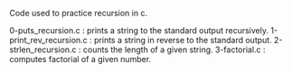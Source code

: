 Code used to practice recursion in c.

0-puts_recursion.c : prints a string to the standard output recursively.
1-print_rev_recursion.c : prints a string in reverse to the standard output.
2-strlen_recursion.c : counts the length of a given string.
3-factorial.c : computes factorial of a given number.
